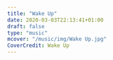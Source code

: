 ```yaml
---
title: "Wake Up"
date: 2020-03-03T22:13:41+01:00
draft: false
type: "music"
mcover: "/music/img/Wake Up.jpg"
CoverCredit: Wake Up
---
```


